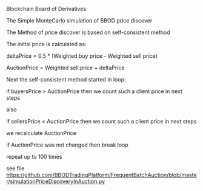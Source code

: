 Blockchain Board of Derivatives

The Simple MonteCarlo simulation of BBOD price discover

The Method of price discover is based on self-consistent method

The initial price is calculated as:

  deltaPrice = 0.5 * (Weighted buy price - Weighted sell price)
  
  AuctionPrice = Weighted sell price + deltaPrice

Next the self-consistent method started in loop:

  if buyersPrice > AuctionPrice then we count such a client price in next steps
  
also

  if sellersPrice < AuctionPrice then we count such a client price in next steps

  we recalculate AuctionPrice

if AuctionPrice was not changed then break loop

repeat up to 100 times

see file https://github.com/BBODTradingPlatform/FrequentBatchAuction/blob/master/simulationPriceDiscoveryInAuction.py
